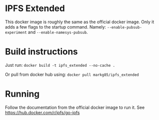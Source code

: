 # IPFS Extended
This docker image is roughly the same as the official docker image.
Only it adds a few flags to the startup command. Namely: `--enable-pubsub-experiment` and `--enable-namesys-pubsub`.

# Build instructions
Just run:
`docker build -t ipfs_extended --no-cache .`

Or pull from docker hub using:
`docker pull markg85/ipfs_extended`

# Running
Follow the documentation from the official docker image to run it.
See https://hub.docker.com/r/ipfs/go-ipfs
